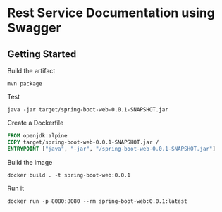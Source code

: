 # Rest Service Documentation using Swagger

## Getting Started

Build the artifact

```shell
mvn package
```

Test

```shell
java -jar target/spring-boot-web-0.0.1-SNAPSHOT.jar
```

Create a Dockerfile

```Dockerfile
FROM openjdk:alpine
COPY target/spring-boot-web-0.0.1-SNAPSHOT.jar /
ENTRYPOINT ["java", "-jar", "/spring-boot-web-0.0.1-SNAPSHOT.jar"]
```

Build the image

```shell
docker build . -t spring-boot-web:0.0.1
```

Run it

```shell
docker run -p 8080:8080 --rm spring-boot-web:0.0.1:latest
```
